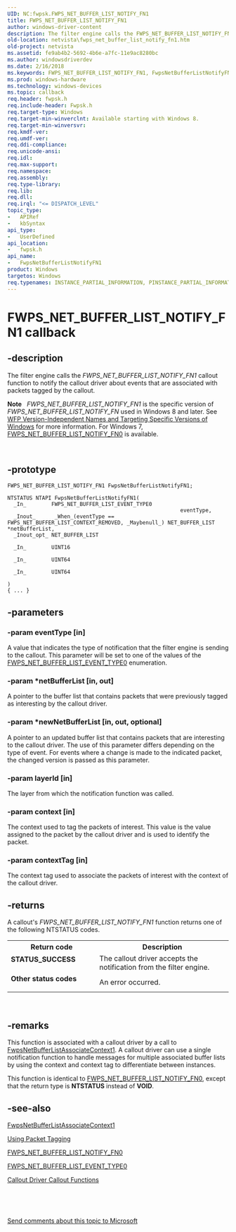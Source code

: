```yaml
---
UID: NC:fwpsk.FWPS_NET_BUFFER_LIST_NOTIFY_FN1
title: FWPS_NET_BUFFER_LIST_NOTIFY_FN1
author: windows-driver-content
description: The filter engine calls the FWPS_NET_BUFFER_LIST_NOTIFY_FN1 callout function to notify the callout driver about events that are associated with packets tagged by the callout.Note   FWPS_NET_BUFFER_LIST_NOTIFY_FN1 is the specific version of FWPS_NET_BUFFER_LIST_NOTIFY_FN used in Windows 8 and later. See WFP Version-Independent Names and Targeting Specific Versions of Windows for more information. For Windows 7, FWPS_NET_BUFFER_LIST_NOTIFY_FN0 is available.
old-location: netvista\fwps_net_buffer_list_notify_fn1.htm
old-project: netvista
ms.assetid: fe9ab4b2-5692-4b6e-a7fc-11e9ac8280bc
ms.author: windowsdriverdev
ms.date: 2/16/2018
ms.keywords: FWPS_NET_BUFFER_LIST_NOTIFY_FN1, FwpsNetBufferListNotifyFN1, FwpsNetBufferListNotifyFN1 callback function [Network Drivers Starting with Windows Vista], fwpsk/FwpsNetBufferListNotifyFN1, netvista.fwps_net_buffer_list_notify_fn1
ms.prod: windows-hardware
ms.technology: windows-devices
ms.topic: callback
req.header: fwpsk.h
req.include-header: Fwpsk.h
req.target-type: Windows
req.target-min-winverclnt: Available starting with Windows 8.
req.target-min-winversvr: 
req.kmdf-ver: 
req.umdf-ver: 
req.ddi-compliance: 
req.unicode-ansi: 
req.idl: 
req.max-support: 
req.namespace: 
req.assembly: 
req.type-library: 
req.lib: 
req.dll: 
req.irql: "<= DISPATCH_LEVEL"
topic_type:
-	APIRef
-	kbSyntax
api_type:
-	UserDefined
api_location:
-	fwpsk.h
api_name:
-	FwpsNetBufferListNotifyFN1
product: Windows
targetos: Windows
req.typenames: INSTANCE_PARTIAL_INFORMATION, PINSTANCE_PARTIAL_INFORMATION
---
```


# FWPS_NET_BUFFER_LIST_NOTIFY_FN1 callback


## -description


The filter engine calls the <i>
  FWPS_NET_BUFFER_LIST_NOTIFY_FN1</i> callout function to notify the callout driver about events that are
  associated with packets tagged by the callout.<div class="alert"><b>Note</b>  <i>
  FWPS_NET_BUFFER_LIST_NOTIFY_FN1</i> is the specific version of <i>FWPS_NET_BUFFER_LIST_NOTIFY_FN</i> used in Windows 8 and later. See <a href="https://msdn.microsoft.com/FBDF53E5-F7DE-4DEB-AC18-6D2BB59FE670">WFP Version-Independent Names and Targeting Specific Versions of Windows</a> for more information. For Windows 7, <a href="..\fwpsk\nc-fwpsk-fwps_net_buffer_list_notify_fn0.md">FWPS_NET_BUFFER_LIST_NOTIFY_FN0</a> is available.</div>
<div> </div>



## -prototype


````
FWPS_NET_BUFFER_LIST_NOTIFY_FN1 FwpsNetBufferListNotifyFN1;

NTSTATUS NTAPI FwpsNetBufferListNotifyFN1(
  _In_        FWPS_NET_BUFFER_LIST_EVENT_TYPE0                                                        eventType,
  _Inout_      _When_(eventType == FWPS_NET_BUFFER_LIST_CONTEXT_REMOVED, _Maybenull_) NET_BUFFER_LIST *netBufferList,
  _Inout_opt_ NET_BUFFER_LIST                                                                         *newNetBufferList,
  _In_        UINT16                                                                                  layerId,
  _In_        UINT64                                                                                  context,
  _In_        UINT64                                                                                  contextTag
)
{ ... }
````


## -parameters




### -param eventType [in]

A value that indicates the type of notification that the filter engine is sending to the callout.
     This parameter will be set to one of the values of the 
     <a href="..\fwpsk\ne-fwpsk-fwps_net_buffer_list_event_type0_.md">
     FWPS_NET_BUFFER_LIST_EVENT_TYPE0</a> enumeration.


### -param *netBufferList [in, out]

A pointer to the buffer list that contains packets that were previously tagged as interesting by
     the callout driver.


### -param *newNetBufferList [in, out, optional]

A pointer to an updated buffer list that contains packets that are interesting to the callout
     driver. The use of this parameter differs depending on the type of event. For events where a change is
     made to the indicated packet, the changed version is passed as this parameter.


### -param layerId [in]

The layer from which the notification function was called.


### -param context [in]

The context used to tag the packets of interest. This value is the value assigned to the packet by
     the callout driver and is used to identify the packet.


### -param contextTag [in]

The context tag used to associate the packets of interest with the context of the callout
     driver.


## -returns



A callout's 
  <i>
  FWPS_NET_BUFFER_LIST_NOTIFY_FN1</i> function returns one of the following NTSTATUS codes.

<table>
<tr>
<th>Return code</th>
<th>Description</th>
</tr>
<tr>
<td width="40%">
<dl>
<dt><b>STATUS_SUCCESS</b></dt>
</dl>
</td>
<td width="60%">
The callout driver accepts the notification from the filter engine.

</td>
</tr>
<tr>
<td width="40%">
<dl>
<dt><b>Other status codes</b></dt>
</dl>
</td>
<td width="60%">
An error occurred.

</td>
</tr>
</table>
 




## -remarks



This function is associated with a callout driver by a call to <a href="..\fwpsk\nf-fwpsk-fwpsnetbufferlistassociatecontext1.md">FwpsNetBufferListAssociateContext1</a>. A callout driver can use a single notification function to
    handle messages for multiple associated buffer lists by using the context and context tag to
    differentiate between instances.

This function is identical to <a href="..\fwpsk\nc-fwpsk-fwps_net_buffer_list_notify_fn0.md">FWPS_NET_BUFFER_LIST_NOTIFY_FN0</a>, except that the return type is <b>NTSTATUS</b> instead of <b>VOID</b>.




## -see-also

<a href="..\fwpsk\nf-fwpsk-fwpsnetbufferlistassociatecontext1.md">FwpsNetBufferListAssociateContext1</a>



<a href="https://msdn.microsoft.com/a151256b-d69f-4abb-bf68-644f157dfdd7">Using Packet Tagging</a>



<a href="..\fwpsk\nc-fwpsk-fwps_net_buffer_list_notify_fn0.md">FWPS_NET_BUFFER_LIST_NOTIFY_FN0</a>



<a href="..\fwpsk\ne-fwpsk-fwps_net_buffer_list_event_type0_.md">
     FWPS_NET_BUFFER_LIST_EVENT_TYPE0</a>



<a href="https://msdn.microsoft.com/library/windows/hardware/ff543875">Callout Driver Callout Functions</a>



 

 

<a href="mailto:wsddocfb@microsoft.com?subject=Documentation%20feedback [netvista\netvista]:%20FWPS_NET_BUFFER_LIST_NOTIFY_FN1 callback function%20 RELEASE:%20(2/16/2018)&amp;body=%0A%0APRIVACY STATEMENT%0A%0AWe use your feedback to improve the documentation. We don't use your email address for any other purpose, and we'll remove your email address from our system after the issue that you're reporting is fixed. While we're working to fix this issue, we might send you an email message to ask for more info. Later, we might also send you an email message to let you know that we've addressed your feedback.%0A%0AFor more info about Microsoft's privacy policy, see http://privacy.microsoft.com/en-us/default.aspx." title="Send comments about this topic to Microsoft">Send comments about this topic to Microsoft</a>

